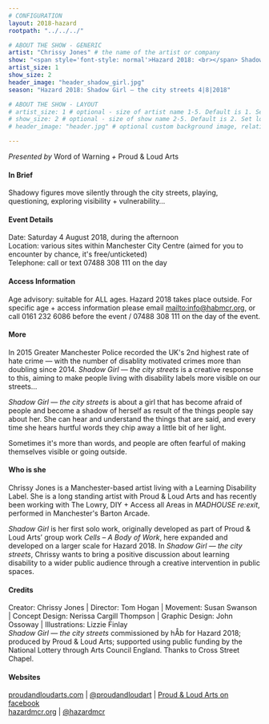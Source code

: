 ```yaml
---
# CONFIGURATION
layout: 2018-hazard
rootpath: "../../../"

# ABOUT THE SHOW - GENERIC
artist: "Chrissy Jones" # the name of the artist or company
show: "<span style='font-style: normal'>Hazard 2018: <br></span> Shadow Girl — <br>the city streets" # the name of the show
artist_size: 1
show_size: 2
header_image: "header_shadow_girl.jpg"    
season: "Hazard 2018: Shadow Girl — the city streets 4|8|2018"

# ABOUT THE SHOW - LAYOUT
# artist_size: 1 # optional - size of artist name 1-5. Default is 1. Set longer names to lower values
# show_size: 2 # optional - size of show name 2-5. Default is 2. Set longer names to lower values
# header_image: "header.jpg" # optional custom background image, relative to current page

---
```

*Presented by* Word of Warning *+* Proud & Loud Arts            
         
#### In Brief      
Shadowy figures move silently through the city streets, playing, questioning, exploring visibility + vulnerability…     
               
#### Event Details        
Date: Saturday 4 August 2018, during the afternoon                
Location: various sites within Manchester City Centre (aimed for you to encounter by chance, it's free/unticketed)             
Telephone: call or text 07488 308 111 on the day           
          
#### Access Information            
Age advisory: suitable for ALL ages. Hazard 2018 takes place outside. For specific age + access information please email <mailto:info@habmcr.org>, or call 0161 232 6086 before the event / 07488 308 111 on the day of the event.     
             
#### More         
In 2015 Greater Manchester Police recorded the UK's 2nd highest rate of hate crime — with the number of disablity motivated crimes more than doubling since 2014. *Shadow Girl — the city streets* is a creative response to this, aiming to make people living with disability labels more visible on our streets…         
           
*Shadow Girl — the city streets* is about a girl that has become afraid of people and become a shadow of herself as result of the things people say about her. She can hear and understand the things that are said, and every time she hears hurtful words they chip away a little bit of her light.          
         
Sometimes it's more than words, and people are often fearful of making themselves visible or going outside.              
          
#### Who is she           
Chrissy Jones is a Manchester-based artist living with a Learning Disability Label. She is a long standing artist with Proud & Loud Arts and has recently been working with The Lowry, DIY + Access all Areas in *MADHOUSE re:exit*, performed in Manchester's Barton Arcade.          
              
*Shadow Girl* is her first solo work, originally developed as part of Proud & Loud Arts’ group work *Cells – A Body of Work*, here expanded and developed on a larger scale for Hazard 2018. In *Shadow Girl — the city streets*, Chrissy wants to bring a positive discussion about learning disability to a wider public audience through a creative intervention in public spaces.             
             
#### Credits         
Creator: Chrissy Jones | Director: Tom Hogan | Movement: Susan Swanson | Concept Design: Nerissa Cargill Thompson | Graphic Design: John Ossoway | Illustrations: Lizzie Finlay         
*Shadow Girl — the city streets* commissioned by hÅb for Hazard 2018; produced by Proud & Loud Arts; supported using public funding by the National Lottery through Arts Council England. Thanks to Cross Street Chapel.            
          
#### Websites            
<a href="http://proudandloudarts.com" target="_blank">proudandloudarts.com</a> | <a href="http://twitter.com/proudandloudart" target="_blank">@proudandloudart</a> | <a href="http://facebook.com/proudandloudarts" target="_blank">Proud & Loud Arts on facebook</a><br><a href="http://hazardmcr.org" target="_blank">hazardmcr.org</a> | <a href="http://twitter.com/hazardmcr" target="_blank">@hazardmcr</a>

